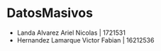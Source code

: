 # DatosMasivos
- Landa Alvarez Ariel Nicolas | 1721531
- Hernandez Lamarque Victor Fabian | 16212536
